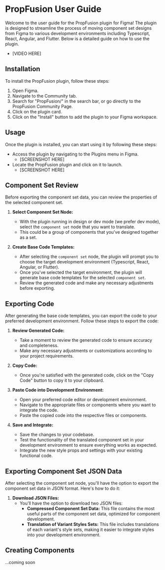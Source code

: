 # PropFusion User Guide

Welcome to the user guide for the PropFusion plugin for Figma! The plugin is designed to streamline the process of moving component set designs from Figma to various development environments including Typescript, React, Angular, and Flutter. Below is a detailed guide on how to use the plugin.

- [VIDEO HERE]

## Installation

To install the PropFusion plugin, follow these steps:

1. Open Figma.
2. Navigate to the Community tab.
3. Search for "PropFusion/" in the search bar, or go directly to the PropFusion Community Page.
4. Click on the plugin card.
5. Click on the "Install" button to add the plugin to your Figma workspace.

## Usage

Once the plugin is installed, you can start using it by following these steps:

   - Access the plugin by navigating to the Plugins menu in Figma.
     - [SCREENSHOT HERE]
   - Locate the PropFusion plugin and click on it to launch.
     - [SCREENSHOT HERE]

## Component Set Review

Before exporting the component set data, you can review the properties of the selected component set. 

1. **Select Component Set Node:**
   - With the plugin running in design or dev mode (we prefer dev mode), select the `component set` node that you want to translate.
   - This could be a group of components that you've designed together as a set.

2. **Create Base Code Templates:**
   - After selecting the `component set` node, the plugin will prompt you to choose the target development environment (Typescript, React, Angular, or Flutter).
   - Once you've selected the target environment, the plugin will generate base code templates for the selected `component set`.
   - Review the generated code and make any necessary adjustments before exporting.

## Exporting Code

After generating the base code templates, you can export the code to your preferred development environment. Follow these steps to export the code:

1. **Review Generated Code:**
   - Take a moment to review the generated code to ensure accuracy and completeness.
   - Make any necessary adjustments or customizations according to your project requirements.

2. **Copy Code:**
   - Once you're satisfied with the generated code, click on the "Copy Code" button to copy it to your clipboard.

3. **Paste Code into Development Environment:**
   - Open your preferred code editor or development environment.
   - Navigate to the appropriate files or components where you want to integrate the code.
   - Paste the copied code into the respective files or components.

4. **Save and Integrate:**
   - Save the changes to your codebase.
   - Test the functionality of the translated component set in your development environment to ensure everything works as expected.
   - Integrate the new style props and settings with your existing functional code.

## Exporting Component Set JSON Data

After selecting the component set node, you'll have the option to export the component set data in JSON format. Here's how to do it:

1. **Download JSON Files:**
   - You'll have the option to download two JSON files:
     - **Compressed Component Set Data:** This file contains the most useful parts of the component set data, optimized for component development.
     - **Translation of Variant Styles Sets:** This file includes translations of each variant's style sets, making it easier to integrate styles into your development environment.

## Creating Components

...coming soon